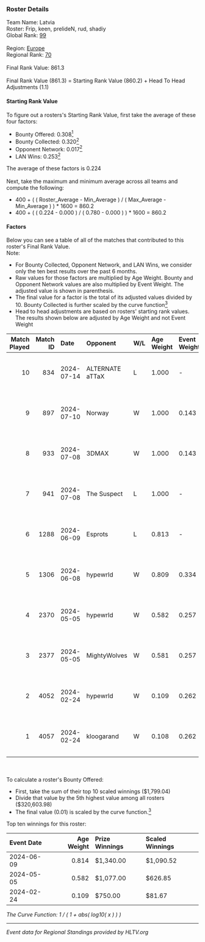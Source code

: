 ### Roster Details<br />
Team Name: Latvia<br />
Roster: Frip, keen, prelideN, rud, shadiy<br />
Global Rank: [99](../standings_global.md)<br />
<br />
Region: [Europe]( ../standings_europe.md)<br />
Regional Rank: [70]( ../standings_europe.md)<br />
<br />
Final Rank Value:  861.3<br />
<br />
Final Rank Value (861.3) = Starting Rank Value (860.2) + Head To Head Adjustments (1.1)<br />

#### Starting Rank Value<br />
To figure out a rosters's Starting Rank Value, first take the average of these four factors:<br />
- Bounty Offered: 0.308[<sup>1</sup>](#table2)
- Bounty Collected: 0.320[<sup>2</sup>](#table1)
- Opponent Network: 0.017[<sup>2</sup>](#table1)
- LAN Wins: 0.253[<sup>2</sup>](#table1)

The average of these factors is 0.224<br />
<br />
Next, take the maximum and minimum average across all teams and compute the following:<br />
- 400 + ( ( Roster_Average - Min_Average ) / ( Max_Average - Min_Average ) ) * 1600 = 860.2
- 400 + ( ( 0.224 - 0.000 ) / ( 0.780 - 0.000 ) ) * 1600 = 860.2


#### Factors<br />
Below you can see a table of all of the matches that contributed to this roster's Final Rank Value.<br />
Note:<br />

- For Bounty Collected, Opponent Network, and LAN Wins, we consider only the ten best results over the past 6 months.
- Raw values for those factors are multiplied by Age Weight. Bounty and Opponent Network values are also multiplied by Event Weight. The adjusted value is shown in parenthesis.
- The final value for a factor is the total of its adjusted values divided by 10. Bounty Collected is further scaled by the curve function[<sup>3</sup>](#curveFunction)
- Head to head adjustments are based on rosters' starting rank values. The results shown below are adjusted by Age Weight and not Event Weight
<span id="table1"></span><br />


| Match Played | Match ID | Date       | Opponent        | W/L | Age Weight | Event Weight | Bounty Collected | Opponent Network | LAN Wins  | H2H Adj. | Roster                               |
| -: | -: | :- | :- | :- | :- | :- | :- | :- | :- | -: | :- |
|           10 |      834 | 2024-07-14 | ALTERNATE aTTaX | L   | 1.000      | -            | -                | -                | -         |   -15.14 | Frip, keen, prelideN, rud, shadiy    |
|            9 |      897 | 2024-07-10 | Norway          | W   | 1.000      | 0.143        | 0.006 (0.001)    | 0.106 (0.015)    | 0 (0.000) |     7.92 | Frip, keen, prelideN, rud, shadiy    |
|            8 |      933 | 2024-07-08 | 3DMAX           | W   | 1.000      | 0.143        | 0.509 (0.073)    | 1.000 (0.143)    | 0 (0.000) |    30.08 | Frip, keen, prelideN, rud, shadiy    |
|            7 |      941 | 2024-07-08 | The Suspect     | L   | 1.000      | -            | -                | -                | -         |   -16.75 | Frip, keen, prelideN, rud, shadiy    |
|            6 |     1288 | 2024-06-09 | Esprots         | L   | 0.813      | -            | -                | -                | -         |   -17.89 | Frip, keen, prelideN, raw, shadiy    |
|            5 |     1306 | 2024-06-08 | hypewrld        | W   | 0.809      | 0.334        | 0.002 (0.001)    | 0.027 (0.007)    | 1 (0.809) |     5.90 | Frip, keen, prelideN, raw, shadiy    |
|            4 |     2370 | 2024-05-05 | hypewrld        | W   | 0.582      | 0.257        | 0.002 (0.000)    | 0.027 (0.004)    | 1 (0.582) |     4.45 | flairr, Frip, Mairel, rud, shadiy    |
|            3 |     2377 | 2024-05-05 | MightyWolves    | W   | 0.581      | 0.257        | 0.000 (0.000)    | 0.000 (0.000)    | 1 (0.581) |     1.28 | flairr, Frip, Mairel, rud, shadiy    |
|            2 |     4052 | 2024-02-24 | hypewrld        | W   | 0.109      | 0.262        | 0.002 (0.000)    | 0.027 (0.001)    | 1 (0.109) |     0.84 | EIZA, keen, prelideN, shadiy, shield |
|            1 |     4057 | 2024-02-24 | kloogarand      | W   | 0.108      | 0.262        | 0.000 (0.000)    | 0.000 (0.000)    | 1 (0.108) |     0.39 | EIZA, keen, prelideN, shadiy, shield |

<br />
<span id="table2"></span><br />
To calculate a roster's Bounty Offered:<br />

- First, take the sum of their top 10 scaled winnings ($1,799.04)
- Divide that value by the 5th highest value among all rosters ($320,603.98)
- The final value (0.01) is scaled by the curve function.[<sup>3</sup>](#curveFunction)

Top ten winnings for this roster:<br />

| Event Date | Age Weight | Prize Winnings | Scaled Winnings |
| :- | -: | :- | :- |
| 2024-06-09 |      0.814 | $1,340.00      | $1,090.52       |
| 2024-05-05 |      0.582 | $1,077.00      | $626.85         |
| 2024-02-24 |      0.109 | $750.00        | $81.67          |


<span id="curveFunction"></span>_The Curve Function: 1 / ( 1 + abs( log10( x ) ) )_<br />

---
_Event data for Regional Standings provided by HLTV.org_<br />
